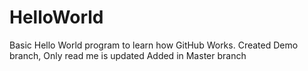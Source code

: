 # HelloWorld
Basic Hello World program to learn how GitHub Works.
Created Demo branch, Only read me is updated
Added in Master branch
